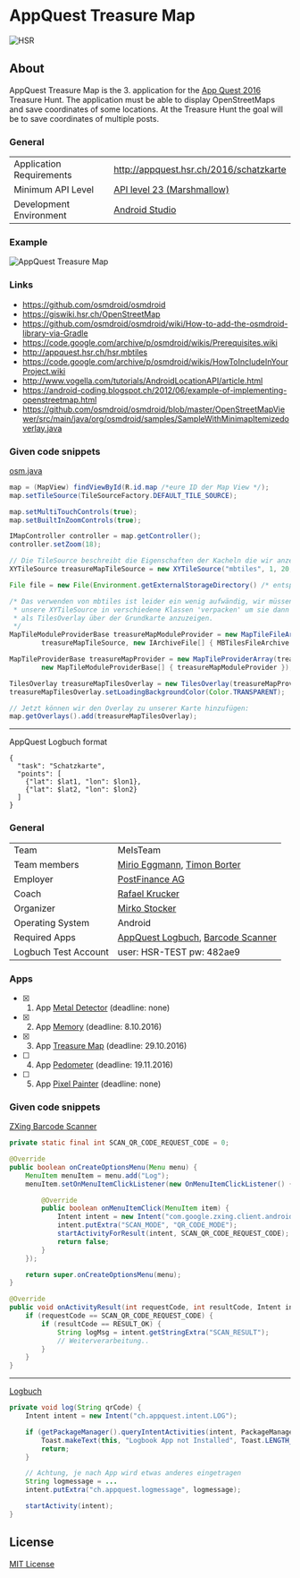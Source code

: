 # AppQuest Treasure Map

![HSR](http://appquest.hsr.ch/images/fho.png)

## About

AppQuest Treasure Map is the 3. application for the [App Quest 2016](http://appquest.hsr.ch/) Treasure Hunt. The application must be able to display OpenStreetMaps and save coordinates of some locations. At the Treasure Hunt the goal will be to save coordinates of multiple posts.

### General
|   |  |
|---|---|
| Application Requirements | http://appquest.hsr.ch/2016/schatzkarte |
| Minimum API Level | [API level 23 (Marshmallow)](https://developer.android.com/about/versions/marshmallow/android-6.0.html) |
| Development Environment | [Android Studio](https://developer.android.com/studio/index.html) |

### Example
![AppQuest Treasure Map](http://appquest.hsr.ch/2016/wp-content/uploads/IMG_0420.png)

### Links
- https://github.com/osmdroid/osmdroid
- https://giswiki.hsr.ch/OpenStreetMap
- https://github.com/osmdroid/osmdroid/wiki/How-to-add-the-osmdroid-library-via-Gradle
- https://code.google.com/archive/p/osmdroid/wikis/Prerequisites.wiki
- http://appquest.hsr.ch/hsr.mbtiles
- https://code.google.com/archive/p/osmdroid/wikis/HowToIncludeInYourProject.wiki
- http://www.vogella.com/tutorials/AndroidLocationAPI/article.html
- https://android-coding.blogspot.ch/2012/06/example-of-implementing-openstreetmap.html
- https://github.com/osmdroid/osmdroid/blob/master/OpenStreetMapViewer/src/main/java/org/osmdroid/samples/SampleWithMinimapItemizedoverlay.java

### Given code snippets
[osm.java](https://gist.github.com/misto/7114790#file-osm-java)
```java
map = (MapView) findViewById(R.id.map /*eure ID der Map View */);
map.setTileSource(TileSourceFactory.DEFAULT_TILE_SOURCE);

map.setMultiTouchControls(true);
map.setBuiltInZoomControls(true);

IMapController controller = map.getController();
controller.setZoom(18);

// Die TileSource beschreibt die Eigenschaften der Kacheln die wir anzeigen
XYTileSource treasureMapTileSource = new XYTileSource("mbtiles", 1, 20, 256, ".png", "http://example.org/");

File file = new File(Environment.getExternalStorageDirectory() /* entspricht /sdcard/ */, "hsr.mbtiles");

/* Das verwenden von mbtiles ist leider ein wenig aufwändig, wir müssen
 * unsere XYTileSource in verschiedene Klassen 'verpacken' um sie dann
 * als TilesOverlay über der Grundkarte anzuzeigen.
 */
MapTileModuleProviderBase treasureMapModuleProvider = new MapTileFileArchiveProvider(new SimpleRegisterReceiver(this), 
		treasureMapTileSource, new IArchiveFile[] { MBTilesFileArchive.getDatabaseFileArchive(file) });

MapTileProviderBase treasureMapProvider = new MapTileProviderArray(treasureMapTileSource, null,
		new MapTileModuleProviderBase[] { treasureMapModuleProvider });

TilesOverlay treasureMapTilesOverlay = new TilesOverlay(treasureMapProvider, getBaseContext());
treasureMapTilesOverlay.setLoadingBackgroundColor(Color.TRANSPARENT);

// Jetzt können wir den Overlay zu unserer Karte hinzufügen:
map.getOverlays().add(treasureMapTilesOverlay);
```

---

AppQuest Logbuch format
```
{
  "task": "Schatzkarte",
  "points": [
    {"lat": $lat1, "lon": $lon1},
    {"lat": $lat2, "lon": $lon2}
  ]
}
```

### General

|   |  |
|---|---|
| Team | MeIsTeam |
| Team members | [Mirio Eggmann](https://github.com/mirioeggmann), [Timon Borter](https://github.com/bbortt) |
| Employer | [PostFinance AG](https://www.postfinance.ch/) |
| Coach | [Rafael Krucker](mailto:rkrucker@hsr.ch) |
| Organizer | [Mirko Stocker](https://github.com/misto) |
| Operating System | Android |
| Required Apps | [AppQuest Logbuch](http://appquest.hsr.ch/logbuch.apk), [Barcode Scanner](https://play.google.com/store/apps/details?id=com.google.zxing.client.android)|
| Logbuch Test Account | user: HSR-TEST pw: 482ae9 |

### Apps
- [x] 1. App [Metal Detector](https://github.com/mirioeggmann/appquest-metal-detector) (deadline: none)
- [x] 2. App [Memory](https://github.com/mirioeggmann/appquest-memory) (deadline: 8.10.2016)
- [x] 3. App [Treasure Map]() (deadline: 29.10.2016)
- [ ] 4. App [Pedometer]() (deadline: 19.11.2016)
- [ ] 5. App [Pixel Painter]() (deadline: none)

### Given code snippets

[ZXing Barcode Scanner](https://gist.github.com/misto/3938337#file-gistfile1-java)
```java
private static final int SCAN_QR_CODE_REQUEST_CODE = 0;

@Override
public boolean onCreateOptionsMenu(Menu menu) {
	MenuItem menuItem = menu.add("Log");
	menuItem.setOnMenuItemClickListener(new OnMenuItemClickListener() {

		@Override
		public boolean onMenuItemClick(MenuItem item) {
			Intent intent = new Intent("com.google.zxing.client.android.SCAN");
			intent.putExtra("SCAN_MODE", "QR_CODE_MODE");
			startActivityForResult(intent, SCAN_QR_CODE_REQUEST_CODE);
			return false;
		}
	});

	return super.onCreateOptionsMenu(menu);
}

@Override
public void onActivityResult(int requestCode, int resultCode, Intent intent) {
	if (requestCode == SCAN_QR_CODE_REQUEST_CODE) {
		if (resultCode == RESULT_OK) {
			String logMsg = intent.getStringExtra("SCAN_RESULT");
			// Weiterverarbeitung..
		}
	}
}
```

---

[Logbuch](https://gist.github.com/misto/3938488#file-gistfile1-java)
```java
private void log(String qrCode) {
	Intent intent = new Intent("ch.appquest.intent.LOG");

	if (getPackageManager().queryIntentActivities(intent, PackageManager.MATCH_DEFAULT_ONLY).isEmpty()) {
		Toast.makeText(this, "Logbook App not Installed", Toast.LENGTH_LONG).show();
		return;
	}

	// Achtung, je nach App wird etwas anderes eingetragen
	String logmessage = ...
	intent.putExtra("ch.appquest.logmessage", logmessage);

	startActivity(intent);
}
```

## License
[MIT License](https://github.com/mirioeggmann/appquest-treasure-map/blob/master/LICENSE)

